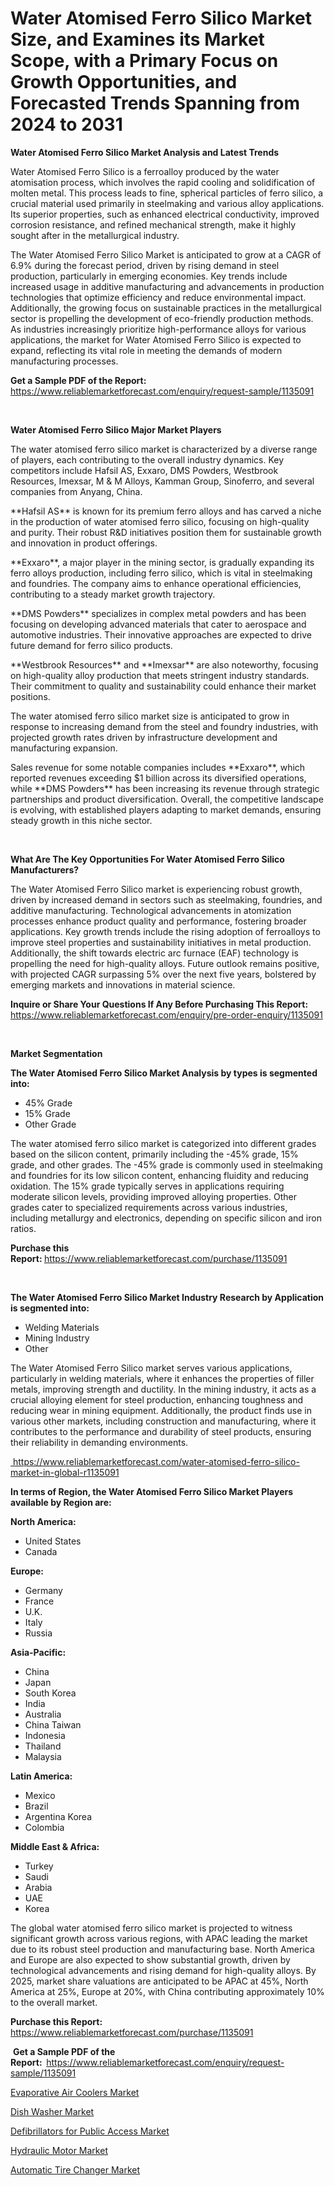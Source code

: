 <p><h1>Water Atomised Ferro Silico Market Size, and Examines its Market Scope, with a Primary Focus on Growth Opportunities, and Forecasted Trends Spanning from 2024 to 2031</h1></p><p><strong>Water Atomised Ferro Silico Market Analysis and Latest Trends</strong></p>
<p><p>Water Atomised Ferro Silico is a ferroalloy produced by the water atomisation process, which involves the rapid cooling and solidification of molten metal. This process leads to fine, spherical particles of ferro silico, a crucial material used primarily in steelmaking and various alloy applications. Its superior properties, such as enhanced electrical conductivity, improved corrosion resistance, and refined mechanical strength, make it highly sought after in the metallurgical industry.</p><p>The Water Atomised Ferro Silico Market is anticipated to grow at a CAGR of 6.9% during the forecast period, driven by rising demand in steel production, particularly in emerging economies. Key trends include increased usage in additive manufacturing and advancements in production technologies that optimize efficiency and reduce environmental impact. Additionally, the growing focus on sustainable practices in the metallurgical sector is propelling the development of eco-friendly production methods. As industries increasingly prioritize high-performance alloys for various applications, the market for Water Atomised Ferro Silico is expected to expand, reflecting its vital role in meeting the demands of modern manufacturing processes.</p></p>
<p><strong>Get a Sample PDF of the Report:&nbsp;</strong> <a href="https://www.reliablemarketforecast.com/enquiry/request-sample/1135091?utm_campaign=1903&utm_medium=2&utm_source=Github&utm_content=ia&utm_term=20122024&utm_id=water-atomised-ferro-silico">https://www.reliablemarketforecast.com/enquiry/request-sample/1135091</a></p>
<p>&nbsp;</p>
<p><strong>Water Atomised Ferro Silico Major Market Players</strong></p>
<p><p>The water atomised ferro silico market is characterized by a diverse range of players, each contributing to the overall industry dynamics. Key competitors include Hafsil AS, Exxaro, DMS Powders, Westbrook Resources, Imexsar, M & M Alloys, Kamman Group, Sinoferro, and several companies from Anyang, China.</p><p>**Hafsil AS** is known for its premium ferro alloys and has carved a niche in the production of water atomised ferro silico, focusing on high-quality and purity. Their robust R&D initiatives position them for sustainable growth and innovation in product offerings.</p><p>**Exxaro**, a major player in the mining sector, is gradually expanding its ferro alloys production, including ferro silico, which is vital in steelmaking and foundries. The company aims to enhance operational efficiencies, contributing to a steady market growth trajectory.</p><p>**DMS Powders** specializes in complex metal powders and has been focusing on developing advanced materials that cater to aerospace and automotive industries. Their innovative approaches are expected to drive future demand for ferro silico products.</p><p>**Westbrook Resources** and **Imexsar** are also noteworthy, focusing on high-quality alloy production that meets stringent industry standards. Their commitment to quality and sustainability could enhance their market positions.</p><p>The water atomised ferro silico market size is anticipated to grow in response to increasing demand from the steel and foundry industries, with projected growth rates driven by infrastructure development and manufacturing expansion.</p><p>Sales revenue for some notable companies includes **Exxaro**, which reported revenues exceeding $1 billion across its diversified operations, while **DMS Powders** has been increasing its revenue through strategic partnerships and product diversification. Overall, the competitive landscape is evolving, with established players adapting to market demands, ensuring steady growth in this niche sector.</p></p>
<p>&nbsp;</p>
<p><strong>What Are The Key Opportunities For Water Atomised Ferro Silico Manufacturers?</strong></p>
<p><p>The Water Atomised Ferro Silico market is experiencing robust growth, driven by increased demand in sectors such as steelmaking, foundries, and additive manufacturing. Technological advancements in atomization processes enhance product quality and performance, fostering broader applications. Key growth trends include the rising adoption of ferroalloys to improve steel properties and sustainability initiatives in metal production. Additionally, the shift towards electric arc furnace (EAF) technology is propelling the need for high-quality alloys. Future outlook remains positive, with projected CAGR surpassing 5% over the next five years, bolstered by emerging markets and innovations in material science.</p></p>
<p><strong>Inquire or Share Your Questions If Any Before Purchasing This Report:</strong> <a href="https://www.reliablemarketforecast.com/enquiry/pre-order-enquiry/1135091?utm_campaign=1903&utm_medium=2&utm_source=Github&utm_content=ia&utm_term=20122024&utm_id=water-atomised-ferro-silico">https://www.reliablemarketforecast.com/enquiry/pre-order-enquiry/1135091</a></p>
<p>&nbsp;</p>
<p><strong>Market Segmentation</strong></p>
<p><strong>The Water Atomised Ferro Silico Market Analysis by types is segmented into:</strong></p>
<p><ul><li>45% Grade</li><li>15% Grade</li><li>Other Grade</li></ul></p>
<p><p>The water atomised ferro silico market is categorized into different grades based on the silicon content, primarily including the -45% grade, 15% grade, and other grades. The -45% grade is commonly used in steelmaking and foundries for its low silicon content, enhancing fluidity and reducing oxidation. The 15% grade typically serves in applications requiring moderate silicon levels, providing improved alloying properties. Other grades cater to specialized requirements across various industries, including metallurgy and electronics, depending on specific silicon and iron ratios.</p></p>
<p><strong>Purchase this Report:&nbsp;</strong><a href="https://www.reliablemarketforecast.com/purchase/1135091?utm_campaign=1903&utm_medium=2&utm_source=Github&utm_content=ia&utm_term=20122024&utm_id=water-atomised-ferro-silico">https://www.reliablemarketforecast.com/purchase/1135091</a></p>
<p>&nbsp;</p>
<p><strong>The Water Atomised Ferro Silico Market Industry Research by Application is segmented into:</strong></p>
<p><ul><li>Welding Materials</li><li>Mining Industry</li><li>Other</li></ul></p>
<p><p>The Water Atomised Ferro Silico market serves various applications, particularly in welding materials, where it enhances the properties of filler metals, improving strength and ductility. In the mining industry, it acts as a crucial alloying element for steel production, enhancing toughness and reducing wear in mining equipment. Additionally, the product finds use in various other markets, including construction and manufacturing, where it contributes to the performance and durability of steel products, ensuring their reliability in demanding environments.</p></p>
<p><a href="https://www.reliablemarketforecast.com/water-atomised-ferro-silico-market-in-global-r1135091?utm_campaign=1903&utm_medium=2&utm_source=Github&utm_content=ia&utm_term=20122024&utm_id=water-atomised-ferro-silico">&nbsp;https://www.reliablemarketforecast.com/water-atomised-ferro-silico-market-in-global-r1135091</a></p>
<p><strong>In terms of Region, the Water Atomised Ferro Silico Market Players available by Region are:</strong></p>
<p>
    <p> <strong> North America: </strong>
        <ul>
            <li>United States</li>
            <li>Canada</li>
        </ul>
        </p> 
    <p> <strong> Europe: </strong>
        <ul>
            <li>Germany</li>
            <li>France</li>
            <li>U.K.</li>
            <li>Italy</li>
            <li>Russia</li>
        </ul>
        </p> 
    <p> <strong> Asia-Pacific: </strong>
        <ul>
            <li>China</li>
            <li>Japan</li>
            <li>South Korea</li>
            <li>India</li>
            <li>Australia</li>
            <li>China Taiwan</li>
            <li>Indonesia</li>
            <li>Thailand</li>
            <li>Malaysia</li>
        </ul>
        </p> 
    <p> <strong> Latin America: </strong>
        <ul>
            <li>Mexico</li>
            <li>Brazil</li>
            <li>Argentina Korea</li>
            <li>Colombia</li>
        </ul>
        </p> 
    <p> <strong> Middle East & Africa: </strong>
        <ul>
            <li>Turkey</li>
            <li>Saudi</li>
            <li>Arabia</li>
            <li>UAE</li>
            <li>Korea</li>
        </ul>
    </p>
    </p>
<p><p>The global water atomised ferro silico market is projected to witness significant growth across various regions, with APAC leading the market due to its robust steel production and manufacturing base. North America and Europe are also expected to show substantial growth, driven by technological advancements and rising demand for high-quality alloys. By 2025, market share valuations are anticipated to be APAC at 45%, North America at 25%, Europe at 20%, with China contributing approximately 10% to the overall market.</p></p>
<p><strong>Purchase this Report: </strong><a href="https://www.reliablemarketforecast.com/purchase/1135091?utm_campaign=1903&utm_medium=2&utm_source=Github&utm_content=ia&utm_term=20122024&utm_id=water-atomised-ferro-silico">https://www.reliablemarketforecast.com/purchase/1135091</a></p>
<p>&nbsp;<strong>Get a Sample PDF of the Report:&nbsp;&nbsp;</strong><a href="https://www.reliablemarketforecast.com/enquiry/request-sample/1135091?utm_campaign=1903&utm_medium=2&utm_source=Github&utm_content=ia&utm_term=20122024&utm_id=water-atomised-ferro-silico">https://www.reliablemarketforecast.com/enquiry/request-sample/1135091</a></p>
<p><strong></strong></p>
<p><p><a href="https://www.linkedin.com/pulse/evaporative-air-coolers-market-expected-see-strong-growth-competition-a940e?utm_campaign=1903&utm_medium=2&utm_source=Github&utm_content=ia&utm_term=20122024&utm_id=water-atomised-ferro-silico">Evaporative Air Coolers Market</a></p><p><a href="https://www.linkedin.com/pulse/in-depth-dish-washer-market-report-growth-evaluation-key-competitors-is34e?utm_campaign=1903&utm_medium=2&utm_source=Github&utm_content=ia&utm_term=20122024&utm_id=water-atomised-ferro-silico">Dish Washer Market</a></p><p><a href="https://github.com/ashepherd82/Market-Research-Report-List-6/blob/main/defibrillators-for-public-access-market.md?utm_campaign=1903&utm_medium=2&utm_source=Github&utm_content=ia&utm_term=20122024&utm_id=water-atomised-ferro-silico">Defibrillators for Public Access Market</a></p><p><a href="https://www.linkedin.com/pulse/key-trends-fueling-hydraulic-motor-market-growth-from-2024-2031-fxcye?utm_campaign=1903&utm_medium=2&utm_source=Github&utm_content=ia&utm_term=20122024&utm_id=water-atomised-ferro-silico">Hydraulic Motor Market</a></p><p><a href="https://www.linkedin.com/pulse/how-new-trends-shaping-automatic-tire-changer-market-79-cagr-ygkxe?utm_campaign=1903&utm_medium=2&utm_source=Github&utm_content=ia&utm_term=20122024&utm_id=water-atomised-ferro-silico">Automatic Tire Changer Market</a></p></p>